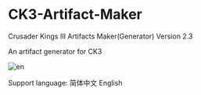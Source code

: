 # CK3-Artifact-Maker
Crusader Kings III Artifacts Maker(Generator)
Version 2.3

An artifact generator for CK3

![en](https://user-images.githubusercontent.com/71212352/193044388-2bc516f7-cd08-4c8a-94cf-fbeac52d1c08.jpg)


Support language:
简体中文
English

